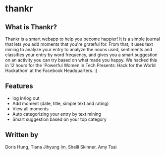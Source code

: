 # thankr

## What is Thankr?

Thankr is a smart webapp to help you become happier! It is a simple journal that lets you add moments that you're grateful for. From that, it uses text mining to analyze your entry to analyze the nouns used, sentiments and classifies your entry by word frequency, and gives you a smart suggestion on an activity you can try based on what made you happy. We hacked this in 12 hours for the 'Powerful Women in Tech Presents: Hack for the World Hackathon' at the Facebook Headquarters. :)

## Features

- log in/log out
- Add moment (date, title, simple text and rating)
- View all moments
- Auto categorizing your entry by text mining
- Smart suggestion based on your top category

## Written by

Doris Hung, Tiana Jihyung Im, Shelli Skinner, Amy Tsai
